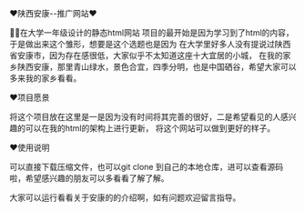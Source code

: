 ❤陕西安康--推广网站❤

👩‍🏫在大学一年级设计的静态html网站
项目的最开始是因为学习到了html的内容，于是做出来这个雏形，想要是这个选题也是因为
在大学里好多人没有提说过陕西省安康市，因为存在感很低，大家似乎不太知道这座十大宜居的小城，
在我的家乡陕西安康，那里青山绿水，景色合宜，四季分明，也是中国硒谷，希望大家可以多来我的家乡看看。



❤项目愿景


将这个项目放在这里是一是因为没有时间将其完善的很好，二是希望看见的人感兴趣的可以在我的html的架构上进行更新，
将这个网站可以做到更好的样子。


❤使用说明


可以直接下载压缩文件，也可以git clone 到自己的本地仓库，进可以查看源码啦，希望感兴趣的朋友可以多看看了解了解。




大家可以运行看看关于安康的的介绍啊，如有问题欢迎留言指导。


